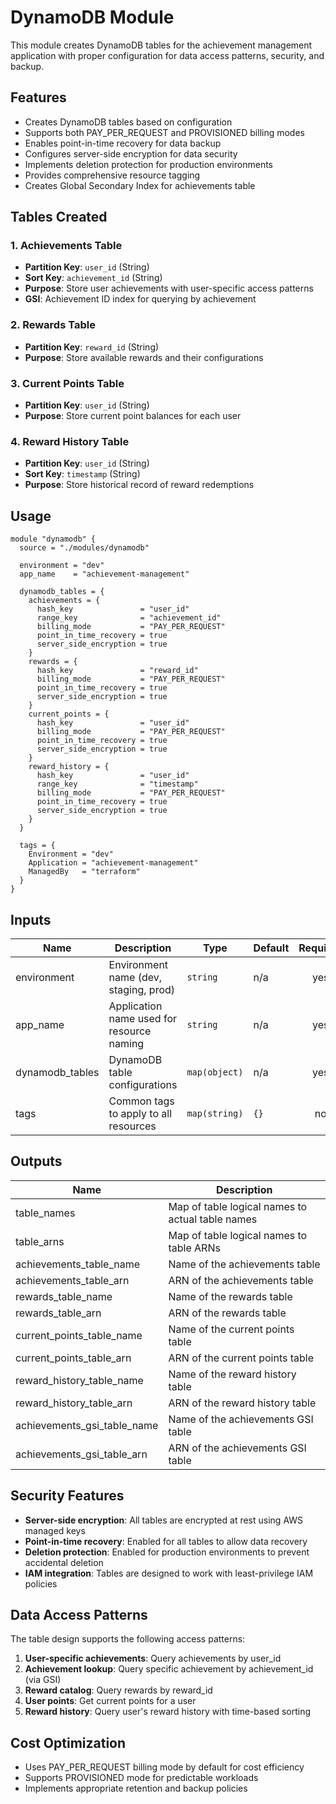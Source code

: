 # DynamoDB Module

This module creates DynamoDB tables for the achievement management application with proper configuration for data access patterns, security, and backup.

## Features

- Creates DynamoDB tables based on configuration
- Supports both PAY_PER_REQUEST and PROVISIONED billing modes
- Enables point-in-time recovery for data backup
- Configures server-side encryption for data security
- Implements deletion protection for production environments
- Provides comprehensive resource tagging
- Creates Global Secondary Index for achievements table

## Tables Created

### 1. Achievements Table
- **Partition Key**: `user_id` (String)
- **Sort Key**: `achievement_id` (String)
- **Purpose**: Store user achievements with user-specific access patterns
- **GSI**: Achievement ID index for querying by achievement

### 2. Rewards Table
- **Partition Key**: `reward_id` (String)
- **Purpose**: Store available rewards and their configurations

### 3. Current Points Table
- **Partition Key**: `user_id` (String)
- **Purpose**: Store current point balances for each user

### 4. Reward History Table
- **Partition Key**: `user_id` (String)
- **Sort Key**: `timestamp` (String)
- **Purpose**: Store historical record of reward redemptions

## Usage

```hcl
module "dynamodb" {
  source = "./modules/dynamodb"

  environment = "dev"
  app_name    = "achievement-management"

  dynamodb_tables = {
    achievements = {
      hash_key               = "user_id"
      range_key              = "achievement_id"
      billing_mode           = "PAY_PER_REQUEST"
      point_in_time_recovery = true
      server_side_encryption = true
    }
    rewards = {
      hash_key               = "reward_id"
      billing_mode           = "PAY_PER_REQUEST"
      point_in_time_recovery = true
      server_side_encryption = true
    }
    current_points = {
      hash_key               = "user_id"
      billing_mode           = "PAY_PER_REQUEST"
      point_in_time_recovery = true
      server_side_encryption = true
    }
    reward_history = {
      hash_key               = "user_id"
      range_key              = "timestamp"
      billing_mode           = "PAY_PER_REQUEST"
      point_in_time_recovery = true
      server_side_encryption = true
    }
  }

  tags = {
    Environment = "dev"
    Application = "achievement-management"
    ManagedBy   = "terraform"
  }
}
```

## Inputs

| Name | Description | Type | Default | Required |
|------|-------------|------|---------|:--------:|
| environment | Environment name (dev, staging, prod) | `string` | n/a | yes |
| app_name | Application name used for resource naming | `string` | n/a | yes |
| dynamodb_tables | DynamoDB table configurations | `map(object)` | n/a | yes |
| tags | Common tags to apply to all resources | `map(string)` | `{}` | no |

## Outputs

| Name | Description |
|------|-------------|
| table_names | Map of table logical names to actual table names |
| table_arns | Map of table logical names to table ARNs |
| achievements_table_name | Name of the achievements table |
| achievements_table_arn | ARN of the achievements table |
| rewards_table_name | Name of the rewards table |
| rewards_table_arn | ARN of the rewards table |
| current_points_table_name | Name of the current points table |
| current_points_table_arn | ARN of the current points table |
| reward_history_table_name | Name of the reward history table |
| reward_history_table_arn | ARN of the reward history table |
| achievements_gsi_table_name | Name of the achievements GSI table |
| achievements_gsi_table_arn | ARN of the achievements GSI table |

## Security Features

- **Server-side encryption**: All tables are encrypted at rest using AWS managed keys
- **Point-in-time recovery**: Enabled for all tables to allow data recovery
- **Deletion protection**: Enabled for production environments to prevent accidental deletion
- **IAM integration**: Tables are designed to work with least-privilege IAM policies

## Data Access Patterns

The table design supports the following access patterns:

1. **User-specific achievements**: Query achievements by user_id
2. **Achievement lookup**: Query specific achievement by achievement_id (via GSI)
3. **Reward catalog**: Query rewards by reward_id
4. **User points**: Get current points for a user
5. **Reward history**: Query user's reward history with time-based sorting

## Cost Optimization

- Uses PAY_PER_REQUEST billing mode by default for cost efficiency
- Supports PROVISIONED mode for predictable workloads
- Implements appropriate retention and backup policies